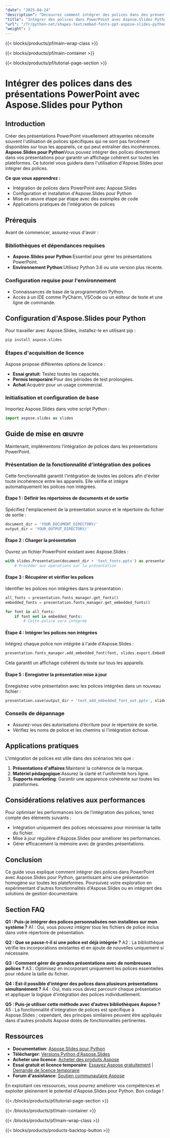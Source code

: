 ```yaml
---
"date": "2025-04-24"
"description": "Découvrez comment intégrer des polices dans des présentations PowerPoint à l’aide d’Aspose.Slides pour Python pour garantir un affichage cohérent des polices sur tous les appareils."
"title": "Intégrer des polices dans PowerPoint avec Aspose.Slides Python &#58; un guide étape par étape"
"url": "/fr/python-net/shapes-text/embed-fonts-ppt-aspose-slides-python/"
"weight": 1
---
```


{{< blocks/products/pf/main-wrap-class >}}

{{< blocks/products/pf/main-container >}}

{{< blocks/products/pf/tutorial-page-section >}}
# Intégrer des polices dans des présentations PowerPoint avec Aspose.Slides pour Python

## Introduction
Créer des présentations PowerPoint visuellement attrayantes nécessite souvent l'utilisation de polices spécifiques qui ne sont pas forcément disponibles sur tous les appareils, ce qui peut entraîner des incohérences. **Aspose.Slides pour Python**Vous pouvez intégrer des polices directement dans vos présentations pour garantir un affichage cohérent sur toutes les plateformes. Ce tutoriel vous guidera dans l'utilisation d'Aspose.Slides pour intégrer des polices.

**Ce que vous apprendrez :**
- Intégration de polices dans PowerPoint avec Aspose.Slides
- Configuration et installation d'Aspose.Slides pour Python
- Mise en œuvre étape par étape avec des exemples de code
- Applications pratiques de l'intégration de polices

## Prérequis
Avant de commencer, assurez-vous d'avoir :

### Bibliothèques et dépendances requises
- **Aspose.Slides pour Python**:Essentiel pour gérer les présentations PowerPoint.
- **Environnement Python**:Utilisez Python 3.6 ou une version plus récente.

### Configuration requise pour l'environnement
- Connaissances de base de la programmation Python.
- Accès à un IDE comme PyCharm, VSCode ou un éditeur de texte et une ligne de commande.

## Configuration d'Aspose.Slides pour Python
Pour travailler avec Aspose.Slides, installez-le en utilisant pip :

```bash
pip install aspose.slides
```

### Étapes d'acquisition de licence
Aspose propose différentes options de licence :
- **Essai gratuit**: Testez toutes les capacités.
- **Permis temporaire**:Pour des périodes de test prolongées.
- **Achat**:Acquérir pour un usage commercial.

### Initialisation et configuration de base
Importez Aspose.Slides dans votre script Python :

```python
import aspose.slides as slides
```

## Guide de mise en œuvre
Maintenant, implémentons l’intégration de polices dans les présentations PowerPoint.

### Présentation de la fonctionnalité d'intégration des polices
Cette fonctionnalité garantit l'intégration de toutes les polices afin d'éviter toute incohérence entre les appareils. Elle vérifie et intègre automatiquement les polices non intégrées.

#### Étape 1 : Définir les répertoires de documents et de sortie
Spécifiez l'emplacement de la présentation source et le répertoire du fichier de sortie :

```python
document_dir = 'YOUR_DOCUMENT_DIRECTORY/'
output_dir = 'YOUR_OUTPUT_DIRECTORY/'
```

#### Étape 2 : Charger la présentation
Ouvrez un fichier PowerPoint existant avec Aspose.Slides :

```python
with slides.Presentation(document_dir + 'text_fonts.pptx') as presentation:
    # Procéder aux opérations sur la présentation
```

#### Étape 3 : Récupérer et vérifier les polices
Identifier les polices non intégrées dans la présentation :

```python
all_fonts = presentation.fonts_manager.get_fonts()
embedded_fonts = presentation.fonts_manager.get_embedded_fonts()

for font in all_fonts:
    if font not in embedded_fonts:
        # Cette police sera intégrée
```

#### Étape 4 : Intégrer les polices non intégrées
Intégrez chaque police non intégrée à l'aide d'Aspose.Slides :

```python
presentation.fonts_manager.add_embedded_font(font, slides.export.EmbedFontCharacters.ALL)
```

Cela garantit un affichage cohérent du texte sur tous les appareils.

#### Étape 5 : Enregistrer la présentation mise à jour
Enregistrez votre présentation avec les polices intégrées dans un nouveau fichier :

```python
presentation.save(output_dir + 'text_add_embedded_font_out.pptx', slides.export.SaveFormat.PPTX)
```

### Conseils de dépannage
- Assurez-vous des autorisations d’écriture pour le répertoire de sortie.
- Vérifiez les noms de police et les chemins si l'intégration échoue.

## Applications pratiques
L'intégration de polices est utile dans des scénarios tels que :
1. **Présentations d'affaires**:Maintenir la cohérence de la marque.
2. **Matériel pédagogique**:Assurez la clarté et l'uniformité hors ligne.
3. **Supports marketing**: Garantir une apparence cohérente sur toutes les plateformes.

## Considérations relatives aux performances
Pour optimiser les performances lors de l’intégration des polices, tenez compte des éléments suivants :
- Intégration uniquement des polices nécessaires pour minimiser la taille du fichier.
- Mise à jour régulière d'Aspose.Slides pour améliorer les performances.
- Gérer efficacement la mémoire avec de grandes présentations.

## Conclusion
Ce guide vous explique comment intégrer des polices dans PowerPoint avec Aspose.Slides pour Python, garantissant ainsi une présentation homogène sur toutes les plateformes. Poursuivez votre exploration en expérimentant d'autres fonctionnalités d'Aspose.Slides ou en intégrant des solutions de gestion documentaire.

## Section FAQ
**Q1 : Puis-je intégrer des polices personnalisées non installées sur mon système ?**
A1 : Oui, vous pouvez intégrer tous les fichiers de police inclus dans votre répertoire de présentation.

**Q2 : Que se passe-t-il si une police est déjà intégrée ?**
A2 : La bibliothèque vérifie les incorporations existantes et en ajoute de nouvelles uniquement si nécessaire.

**Q3 : Comment gérer de grandes présentations avec de nombreuses polices ?**
A3 : Optimisez en incorporant uniquement les polices essentielles pour réduire la taille du fichier.

**Q4 : Est-il possible d'intégrer des polices dans plusieurs présentations simultanément ?**
A4 : Oui, mais vous devez parcourir chaque présentation et appliquer la logique d’intégration des polices individuellement.

**Q5 : Puis-je utiliser cette méthode avec d’autres bibliothèques Aspose ?**
A5 : La fonctionnalité d'intégration de polices est spécifique à Aspose.Slides ; cependant, des principes similaires peuvent être appliqués dans d'autres produits Aspose dotés de fonctionnalités pertinentes.

## Ressources
- **Documentation**: [Aspose.Slides pour Python](https://reference.aspose.com/slides/python-net/)
- **Télécharger**: [Versions Python d'Aspose.Slides](https://releases.aspose.com/slides/python-net/)
- **Acheter une licence**: [Acheter des produits Aspose](https://purchase.aspose.com/buy)
- **Essai gratuit et licence temporaire**: [Essayez Aspose gratuitement](https://releases.aspose.com/slides/python-net/) | [Demande de licence temporaire](https://purchase.aspose.com/temporary-license/)
- **Forum d'assistance**: [Soutien communautaire Aspose](https://forum.aspose.com/c/slides/11)

En exploitant ces ressources, vous pourrez améliorer vos compétences et exploiter pleinement le potentiel d'Aspose.Slides pour Python. Bon codage !

{{< /blocks/products/pf/tutorial-page-section >}}

{{< /blocks/products/pf/main-container >}}

{{< /blocks/products/pf/main-wrap-class >}}

{{< blocks/products/products-backtop-button >}}